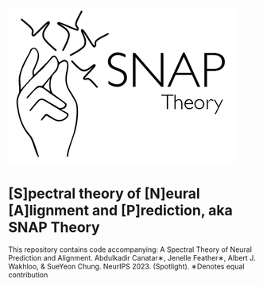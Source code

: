 
![image of fingers snapping with action potentials as the sound from the snap](SNAP_Theory.png)
# [S]pectral theory of [N]eural [A]lignment and [P]rediction, aka **SNAP Theory**
This repository contains code accompanying: A Spectral Theory of Neural Prediction and Alignment. Abdulkadir Canatar∗, Jenelle Feather∗, Albert J. Wakhloo, & SueYeon Chung. NeurIPS 2023. (Spotlight). ∗Denotes equal contribution
